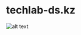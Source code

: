 # techlab-ds.kz

![alt text](https://github.com/Zhaniya110/techlab-ds.kz/blob/main/techlab-ds.kz_%20(2).png)
